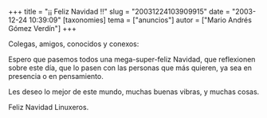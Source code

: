 +++
title = "¡¡ Feliz Navidad  !!"
slug = "20031224103909915"
date = "2003-12-24 10:39:09"
[taxonomies]
tema = ["anuncios"]
autor = ["Mario Andrés Gómez Verdín"]
+++

Colegas, amigos, conocidos y conexos:

Espero que pasemos todos una mega-super-feliz Navidad, que reflexionen
sobre este día, que lo pasen con las personas que más quieren, ya sea en
presencia o en pensamiento.

Les deseo lo mejor de este mundo, muchas buenas vibras, y muchas cosas.

Feliz Navidad Linuxeros.

